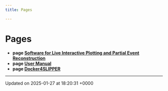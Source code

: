 ```yaml
---
title: Pages

---
```


# Pages




* **page [Software for Live Interactive Plotting and Partial Event Reconstruction](/)** 
* **page [User Manual](/Pages/md_README.md#page-md-readme)** 
* **page [Docker4SLIPPER](/Pages/md_docs_Pages-docker.md#page-md-docs-pages-docker)** 



-------------------------------

Updated on 2025-01-27 at 18:20:31 +0000
